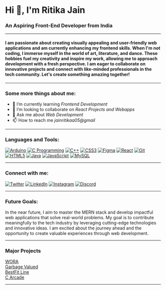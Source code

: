 # Hi 👋, I'm Ritika Jain
### An Aspiring Front-End Developer from India

---

#### I am passionate about creating visually appealing and user-friendly web applications and am currently enhancing my frontend skills. When I'm not coding, I immerse myself in the world of art, literature, and dance. These hobbies fuel my creativity and inspire my work, allowing me to approach development with a fresh perspective. I am eager to collaborate on innovative projects and connect with like-minded professionals in the tech community. Let's create something amazing together!

---

### Some more things about me:

- 🌱 I’m currently learning *Frontend Development*
- 👯 I’m looking to collaborate on *React Projects and Webapps*
- 💬 Ask me about *Web Development*
- 📫 How to reach me *jainritikaa05@gmail*

---

### Languages and Tools:
[![Arduino](https://img.icons8.com/color/48/000000/arduino.png)](https://www.arduino.cc/)
[![C Programming](https://img.icons8.com/color/48/000000/c-programming.png)](https://www.cprogramming.com/)
[![C++](https://img.icons8.com/color/48/000000/c-plus-plus-logo.png)](https://www.w3schools.com/cpp/)
[![CSS3](https://img.icons8.com/color/48/000000/css3.png)](https://www.w3schools.com/css/)
[![Figma](https://img.icons8.com/color/48/000000/figma.png)](https://www.figma.com/)
[![React](https://img.icons8.com/color/48/000000/react-native.png)](https://reactjs.org/)
[![Git](https://img.icons8.com/color/48/000000/git.png)](https://git-scm.com/)
[![HTML5](https://img.icons8.com/color/48/000000/html-5.png)](https://www.w3.org/html/)
[![Java](https://img.icons8.com/color/48/000000/java-coffee-cup-logo.png)](https://www.java.com/)
[![JavaScript](https://img.icons8.com/color/48/000000/javascript.png)](https://developer.mozilla.org/en-US/docs/Web/JavaScript)
[![MySQL](https://img.icons8.com/color/48/000000/mysql.png)](https://www.mysql.com/)


---

### Connect with me:
[![Twitter](https://img.icons8.com/color/48/000000/twitter.png)](https://twitter.com/jainritikaa05)
[![LinkedIn](https://img.icons8.com/color/48/000000/linkedin.png)](https://linkedin.com/in/jainritikaa)
[![Instagram](https://img.icons8.com/color/48/000000/instagram-new.png)](https://instagram.com/jainritikaaa)
[![Discord](https://img.icons8.com/color/48/000000/discord-new-logo.png)](https://discord.gg/ritika0487)

---

### Future Goals:
In the near future, I aim to master the MERN stack and develop impactful web applications that solve real-world problems. My goal is to contribute meaningfully to the tech industry by leveraging cutting-edge technologies and innovative ideas. I am excited about the journey ahead and the opportunity to create valuable experiences through web development.

---

### Major Projects
[WORA](https://github.com/Mrigank118/Wora-Version-1)
<br>
[Garbage Valued](https://jainritikaa.github.io/Garbage-Valued/)
<br>
[BestFit Line](https://jainritikaa.github.io/Best-Fit-Line-Generator/)
<br>
[C Arcade](https://github.com/Mrigank118/C-Arcade-)

---
